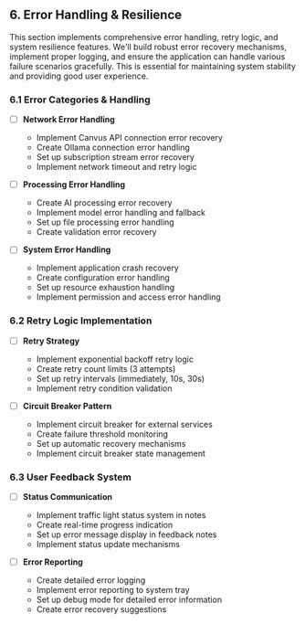 ## 6. Error Handling & Resilience

This section implements comprehensive error handling, retry logic, and system resilience features. We'll build robust error recovery mechanisms, implement proper logging, and ensure the application can handle various failure scenarios gracefully. This is essential for maintaining system stability and providing good user experience.

### 6.1 Error Categories & Handling
- [ ] **Network Error Handling**
  - Implement Canvus API connection error recovery
  - Create Ollama connection error handling
  - Set up subscription stream error recovery
  - Implement network timeout and retry logic

- [ ] **Processing Error Handling**
  - Create AI processing error recovery
  - Implement model error handling and fallback
  - Set up file processing error handling
  - Create validation error recovery

- [ ] **System Error Handling**
  - Implement application crash recovery
  - Create configuration error handling
  - Set up resource exhaustion handling
  - Implement permission and access error handling

### 6.2 Retry Logic Implementation
- [ ] **Retry Strategy**
  - Implement exponential backoff retry logic
  - Create retry count limits (3 attempts)
  - Set up retry intervals (immediately, 10s, 30s)
  - Implement retry condition validation

- [ ] **Circuit Breaker Pattern**
  - Implement circuit breaker for external services
  - Create failure threshold monitoring
  - Set up automatic recovery mechanisms
  - Implement circuit breaker state management

### 6.3 User Feedback System
- [ ] **Status Communication**
  - Implement traffic light status system in notes
  - Create real-time progress indication
  - Set up error message display in feedback notes
  - Implement status update mechanisms

- [ ] **Error Reporting**
  - Create detailed error logging
  - Implement error reporting to system tray
  - Set up debug mode for detailed error information
  - Create error recovery suggestions 